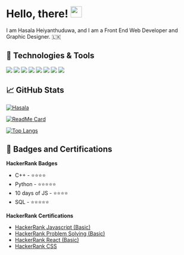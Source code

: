 



# Hello, there! <img src="https://raw.githubusercontent.com/MartinHeinz/MartinHeinz/master/wave.gif" width="30px"> 

I am Hasala Heiyanthuduwa, and I am a Front End Web Developer and Graphic Designer. 🇱🇰

## 🔧 Technologies & Tools
![](https://img.shields.io/badge/OS-Garuda_Linux-informational?style=flat&logo=linux&logoColor=white&color=8d81c2)
![](https://img.shields.io/badge/Editor-VS_Code-informational?style=flat&logo=visual-studio-code&logoColor=white&color=007acc)
![](https://img.shields.io/badge/Code-Python-informational?style=flat&logo=python&logoColor=white&color=356a97)
![](https://img.shields.io/badge/Code-JavaScript-informational?style=flat&logo=javascript&logoColor=white&color=e9d44d)
![](https://img.shields.io/badge/Code-React-informational?style=flat&logo=react&logoColor=white&color=5ed3f3)
![](https://img.shields.io/badge/Shell-Fish-informational?style=flat&logo=powershell&logoColor=white&color=2bbc8a)
![](https://img.shields.io/badge/Tools-Firebase-informational?style=flat&logo=firebase&logoColor=white&color=ffca28)
![](https://img.shields.io/badge/Tools-Heroku-informational?style=flat&logo=heroku&logoColor=white&color=430098)


## &#x1f4c8; GitHub Stats

[![Hasala](https://github-readme-stats.vercel.app/api?username=hasala2002&show_icons=true&theme=tokyonight)](https://github.com/hasala2002)

[![ReadMe Card](https://github-readme-stats.vercel.app/api/pin/?username=Hasala2002&repo=chronos&title_color=3174e7&text_color=37bc9c&icon_color=be90f2&bg_color=1d1f21)](https://github.com/hasala2002/chronos)

[![Top Langs](https://github-readme-stats.vercel.app/api/top-langs/?username=hasala2002&title_color=3174e7&text_color=37bc9c&show_icons=true&icon_color=be90f2&bg_color=1d1f21)](https://github.com/hasala2002)   

##  📜  Badges and Certifications
**HackerRank Badges**

- C++  - ⭐⭐⭐⭐
- Python - ⭐⭐⭐⭐⭐
- 10 days of JS - ⭐⭐⭐⭐
- SQL - ⭐⭐⭐⭐⭐

**HackerRank Certifications**

- [HackerRank  Javascript (Basic)](https://www.hackerrank.com/certificates/0bf7d2808afc)
- [HackerRank  Problem Solving (Basic)](https://www.hackerrank.com/certificates/ca4d3cd69a09)
- [HackerRank  React (Basic)](https://www.hackerrank.com/certificates/0541973b9fd7)
- [HackerRank  CSS](https://www.hackerrank.com/certificates/3bb3af1812a6)

